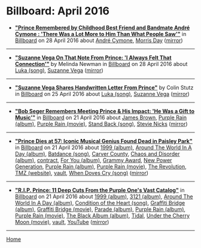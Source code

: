 # Billboard: April 2016

 - [**"Prince Remembered by Childhood Best Friend and Bandmate André Cymone : 'There Was a Lot More to Him Than What People Saw'"**](https://www.billboard.com/articles/news/magazine-feature/7348518/prince-childhood-friend-bassist-andre-cymone-remembrance) in [Billboard](https://www.billboard.com/) on 28 April 2016 about [André Cymone](../../topics/andr-cymone/index.md), [Morris Day](../../topics/morris-day/index.md) ([mirror](https://web.archive.org/web/*/https://www.billboard.com/articles/news/magazine-feature/7348518/prince-childhood-friend-bassist-andre-cymone-remembrance))

----

 - [**"Suzanne Vega On That Note From Prince: 'I Always Felt That Connection'"**](https://www.billboard.com/articles/news/7350157/suzanne-vega-prince-interview) by Melinda Newman in [Billboard](https://www.billboard.com/) on 28 April 2016 about [Luka (song)](../../topics/song/luka/index.md), [Suzanne Vega](../../topics/suzanne-vega/index.md) ([mirror](https://web.archive.org/web/*/https://www.billboard.com/articles/news/7350157/suzanne-vega-prince-interview))

----

 - [**"Suzanne Vega Shares Handwritten Letter From Prince"**](https://www.billboard.com/articles/news/7341897/suzanne-vega-prince-handwritten-letter-luka) by Colin Stutz in [Billboard](https://www.billboard.com/) on 25 April 2016 about [Luka (song)](../../topics/song/luka/index.md), [Suzanne Vega](../../topics/suzanne-vega/index.md) ([mirror](https://web.archive.org/web/*/https://www.billboard.com/articles/news/7341897/suzanne-vega-prince-handwritten-letter-luka))

----

 - [**"Bob Seger Remembers Meeting Prince & His Impact: 'He Was a Gift to Music'"**](https://www.billboard.com/articles/news/7341559/bob-seger-prince-remembers-interview) in [Billboard](https://www.billboard.com/) on 21 April 2016 about [James Brown](../../topics/james-brown/index.md), [Purple Rain (album)](../../topics/album/purple-rain/index.md), [Purple Rain (movie)](../../topics/movie/purple-rain/index.md), [Stand Back (song)](../../topics/song/stand-back/index.md), [Stevie Nicks](../../topics/stevie-nicks/index.md) ([mirror](https://web.archive.org/web/*/https://www.billboard.com/articles/news/7341559/bob-seger-prince-remembers-interview))

----

 - [**"Prince Dies at 57: Iconic Musical Genius Found Dead in Paisley Park"**](https://www.billboard.com/articles/news/7341522/prince-dead) in [Billboard](https://www.billboard.com/) on 21 April 2016 about [1999 (album)](../../topics/album/1999/index.md), [Around The World In A Day (album)](../../topics/album/around-the-world-in-a-day/index.md), [Batdance (song)](../../topics/song/batdance/index.md), [Carver County](../../topics/carver-county/index.md), [Chaos and Disorder (album)](../../topics/album/chaos-and-disorder/index.md), [contract](../../topics/contract/index.md), [For You (album)](../../topics/album/for-you/index.md), [Grammy Award](../../topics/grammy-award/index.md), [New Power Generation](../../topics/new-power-generation/index.md), [Purple Rain (album)](../../topics/album/purple-rain/index.md), [Purple Rain (movie)](../../topics/movie/purple-rain/index.md), [The Revolution](../../topics/the-revolution/index.md), [TMZ (website)](../../topics/website/tmz/index.md), [vault](../../topics/vault/index.md), [When Doves Cry (song)](../../topics/song/when-doves-cry/index.md) ([mirror](https://web.archive.org/web/*/https://www.billboard.com/articles/news/7341522/prince-dead))

----

 - [**"R.I.P. Prince: 11 Deep Cuts From the Purple One's Vast Catalog"**](https://www.billboard.com/articles/news/7341543/prince-songs-deep-cuts) in [Billboard](https://www.billboard.com/) on 21 April 2016 about [1999 (album)](../../topics/album/1999/index.md), [3121 (album)](../../topics/album/3121/index.md), [Around The World In A Day (album)](../../topics/album/around-the-world-in-a-day/index.md), [Condition of the Heart (song)](../../topics/song/condition-of-the-heart/index.md), [Graffiti Bridge (album)](../../topics/album/graffiti-bridge/index.md), [Graffiti Bridge (movie)](../../topics/movie/graffiti-bridge/index.md), [Parade (album)](../../topics/album/parade/index.md), [Purple Rain (album)](../../topics/album/purple-rain/index.md), [Purple Rain (movie)](../../topics/movie/purple-rain/index.md), [The Black Album (album)](../../topics/album/the-black-album/index.md), [Tidal](../../topics/tidal/index.md), [Under the Cherry Moon (movie)](../../topics/movie/under-the-cherry-moon/index.md), [vault](../../topics/vault/index.md), [YouTube](../../topics/youtube/index.md) ([mirror](https://web.archive.org/web/*/https://www.billboard.com/articles/news/7341543/prince-songs-deep-cuts))

----

[Home](./)
